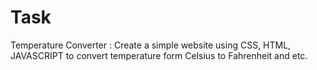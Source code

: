 # Task
Temperature Converter :
Create a simple website using CSS, HTML,
JAVASCRIPT to convert temperature form
Celsius to Fahrenheit and etc.
